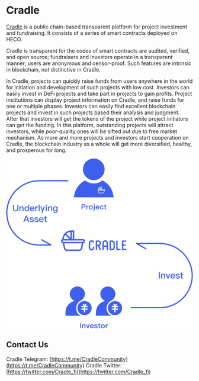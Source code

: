# Cradle

[Cradle](https://www.cradle.finance/) is a public chain-based transparent platform for project investment and fundraising. It consists of a series of smart contracts deployed on HECO.

Cradle is transparent for the codes of smart contracts are audited, verified, and open source; fundraisers and investors operate in a transparent manner; users are anonymous and censor-proof. Such features are intrinsic in blockchain, not distinctive in Cradle.
 
In Cradle, projects can quickly raise funds from users anywhere in the world for initiation and development of such projects with low cost. Investors can easily invest in DeFi projects and take part in projects to gain profits. Project institutions can display project information on Cradle, and raise funds for one or multiple phases. Investors can easily find excellent blockchain projects and invest in such projects based their analysis and judgment. After that investors will get the tokens of the project while project initiators can get the funding. In this platform, outstanding projects will attract investors, while poor-quality ones will be sifted out due to free market mechanism. As more and more projects and investors start cooperation on Cradle, the blockchain industry as a whole will get more diversified, healthy, and prosperous for long.

![CradleInteractiveModel](./docs/images/CradleInteractiveModel.png)


## Contact Us
Cradle Telegram: [https://t.me/CradleCommunity](https://t.me/CradleCommunity)
Cradle Twitter: [https://twitter.com/Cradle_fi](https://twitter.com/Cradle_fi)
